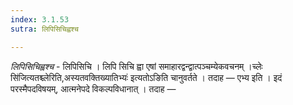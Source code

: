 ```yaml
---
index: 3.1.53
sutra: लिपिसिचिह्वश्च

---
```

_लिपिसिचिह्वश्च_ - लिपिसिचि । लिपि सिचि ह्वा एषां समाहारद्वन्द्वात्पञ्चम्येकवचनम् ।च्लेः सि॑जित्यतश्च्लेरिति,अस्यतवक्तिख्यातिभ्यः॑ इत्यतोऽङिति चानुवर्तते । तदाह — एभ्य इति । इदं परस्मैपदविषयम्, आत्मनेपदे विकल्पविधानात् । तदाह —
